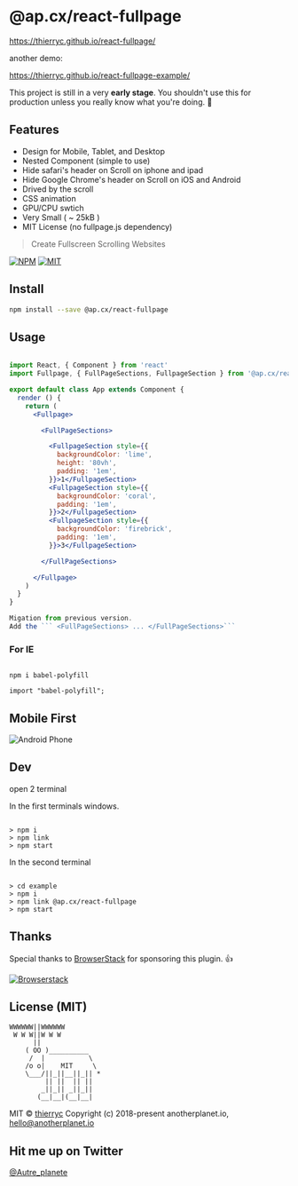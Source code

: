 # @ap.cx/react-fullpage

https://thierryc.github.io/react-fullpage/

another demo:

https://thierryc.github.io/react-fullpage-example/

This project is still in a very **early stage**.
You shouldn't use this for production unless you really know what you're doing. 🖖

## Features

- Design for Mobile, Tablet, and Desktop
- Nested Component (simple to use)
- Hide safari's header on Scroll on iphone and ipad
- Hide Google Chrome's header on Scroll on iOS and Android
- Drived by the scroll
- CSS animation
- GPU/CPU swtich
- Very Small ( ~ 25kB )
- MIT License (no fullpage.js dependency)

> Create Fullscreen Scrolling Websites

[![NPM](https://img.shields.io/npm/v/@ap.cx/react-fullpage.svg)](https://www.npmjs.com/package/react-fullpage)
[![MIT](https://img.shields.io/packagist/l/doctrine/orm.svg)](https://github.com/thierryc/react-fullpage/blob/master/LICENSE)

## Install

```bash
npm install --save @ap.cx/react-fullpage
```
## Usage

```jsx

import React, { Component } from 'react'
import Fullpage, { FullPageSections, FullpageSection } from '@ap.cx/react-fullpage'

export default class App extends Component {
  render () {
    return (
      <Fullpage>

        <FullPageSections>

          <FullpageSection style={{
            backgroundColor: 'lime',
            height: '80vh',
            padding: '1em',
          }}>1</FullpageSection>
          <FullpageSection style={{
            backgroundColor: 'coral',
            padding: '1em',
          }}>2</FullpageSection>
          <FullpageSection style={{
            backgroundColor: 'firebrick',
            padding: '1em',
          }}>3</FullpageSection>

        </FullPageSections>

      </Fullpage>
    )
  }
}

Migation from previous version.
Add the ``` <FullPageSections> ... </FullPageSections>```

```

### For IE

```

npm i babel-polyfill

```

```
import "babel-polyfill";

```


## Mobile First

![Android Phone](https://raw.githubusercontent.com/thierryc/react-fullpage/master/static/images/android-phone.jpg)


## Dev

open 2 terminal

In the first terminals windows.


```

> npm i
> npm link
> npm start

```


In the second terminal

```

> cd example
> npm i
> npm link @ap.cx/react-fullpage
> npm start

```


## Thanks

Special thanks to [BrowserStack](https://www.browserstack.com/users/sign_up) for sponsoring this plugin. 👍

[![Browserstack](https://raw.githubusercontent.com/thierryc/react-fullpage/master/static/images/browserstack@2x.png)](https://www.browserstack.com/users/sign_up)

## License (MIT)

```
WWWWWW||WWWWWW
 W W W||W W W
      ||
    ( OO )__________
     /  |           \
    /o o|    MIT     \
    \___/||_||__||_|| *
         || ||  || ||
        _||_|| _||_||
       (__|__|(__|__|
```

MIT © [thierryc](https://github.com/thierryc)
Copyright (c) 2018-present anotherplanet.io, hello@anotherplanet.io

## Hit me up on Twitter

[@Autre_planete](https://twitter.com/Autre_planete?ref=github)
